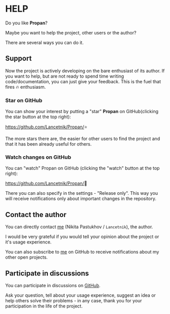 # HELP

Do you like **Propan**?

Maybe you want to help the project, other users or the author?

There are several ways you can do it.

## Support

Now the project is actively developing on the bare enthusiast of its author. If you want to help, but are not ready to spend time writing code/documentation, you can just give your feedback. This is the fuel that fires :fire: enthusiasm.

### Star on GitHub

You can show your interest by putting a "star" **Propan** on GitHub(clicking the star button at the top right):

<a href="https://github.com/Lancetnik/Propan/" class="external-link" target="_blank">https://github.com/Lancetnik/Propan/</a>:star:

The more stars there are, the easier for other users to find the project and that it has been already useful for others.

### Watch changes on GitHub

You can "watch" Propan on GitHub  (clicking the "watch" button at the top right):

<a href="https://github.com/Lancetnik/Propan/" class="external-link" target="_blank">https://github.com/Lancetnik/Propan/</a>:eyes:

There you can also specify in the settings - "Release only". This way you will receive notifications only about important changes in the repository.

## Contact the author

You can directly contact <a href="mailto:diementros@yandex.ru " class="external-link" target="_blank">me</a> (Nikita Pastukhov / `Lancetnik`), the author.

I would be very grateful if you would tell your opinion about the project or it's usage experience.

You can also subscribe to <a href="https://github.com/Lancetnik /" target="_blank">me</a> on GitHub to receive notifications about my other open projects.

## Participate in discussions

You can participate in discussions on <a href="https://github.com/Lancetnik/Propan/discussions " class="external-link" target="_blank">GitHub</a>.

Ask your question, tell about your usage experience, suggest an idea or help others solve their problems - in any case, thank you for your participation in the life of the project.